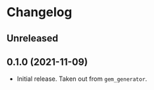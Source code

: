 # Changelog

## Unreleased

## 0.1.0 (2021-11-09)

*   Initial release.
    Taken out from `gem_generator`.
